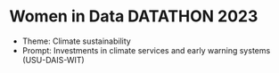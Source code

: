 # Women in Data DATATHON 2023
* Theme: Climate sustainability
* Prompt: Investments in climate services and early warning systems (USU-DAIS-WIT) 
